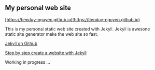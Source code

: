 ## My personal web site

[https://tienduy-nguyen.github.io](https://tienduy-nguyen.github.io)

This is my personal static web site created with Jekyll. Jekyll is awesone static site generator make the web site so fast.

[Jekyll on Github](https://github.com/jekyll/jekyll)

[Step by step create a website with Jekyll](https://jekyllrb.com/docs/step-by-step/01-setup/)


Working in progress ...
